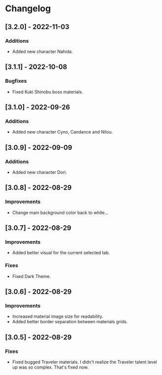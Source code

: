 # Changelog
## [3.2.0] - 2022-11-03
### Additions
  - Added new character Nahida.
## [3.1.1] - 2022-10-08
### Bugfixes
  - Fixed Kuki Shinobu boss materials.
## [3.1.0] - 2022-09-26
### Additions
  - Added new character Cyno, Candance and Nilou.
## [3.0.9] - 2022-09-09
### Additions
  - Added new character Dori.
## [3.0.8] - 2022-08-29
### Improvements
  - Change main background color back to white...
## [3.0.7] - 2022-08-29
### Improvements
  - Added better visual for the current selected tab.
### Fixes
 - Fixed Dark Theme.
## [3.0.6] - 2022-08-29
### Improvements
 - Increased material image size for readability.
 - Added better border separation between materials grids.
## [3.0.5] - 2022-08-29
### Fixes
  - Fixed bugged Traveler materials. I didn't realize the Traveler talent level up was so complex. That's fixed now.